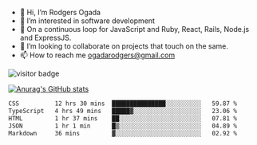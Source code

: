 - 👋 Hi, I’m Rodgers Ogada
- 👀 I’m interested in software development
- 🌱 On a continuous loop for JavaScript and Ruby, React, Rails, Node.js and ExpressJS.
- 💞️ I’m looking to collaborate on projects that touch on the same.
- 📫 How to reach me ogadarodgers@gmail.com

![visitor badge](https://visitor-badge.glitch.me/badge?page_id=ogada-otieno.visitor-badge)

[![Anurag's GitHub stats](https://github-readme-stats.vercel.app/api?username=ogada-otieno)](https://github.com/anuraghazra/github-readme-stats) 
<!--START_SECTION:waka-->

```txt
CSS          12 hrs 30 mins  ███████████████░░░░░░░░░░   59.87 %
TypeScript   4 hrs 49 mins   █████▓░░░░░░░░░░░░░░░░░░░   23.06 %
HTML         1 hr 37 mins    ██░░░░░░░░░░░░░░░░░░░░░░░   07.81 %
JSON         1 hr 1 min      █▒░░░░░░░░░░░░░░░░░░░░░░░   04.89 %
Markdown     36 mins         ▓░░░░░░░░░░░░░░░░░░░░░░░░   02.92 %
```

<!--END_SECTION:waka-->

<!---
ogada-otieno/ogada-otieno is a ✨ special ✨ repository because its `README.md` (this file) appears on your GitHub profile.
You can click the Preview link to take a look at your changes.
--->
